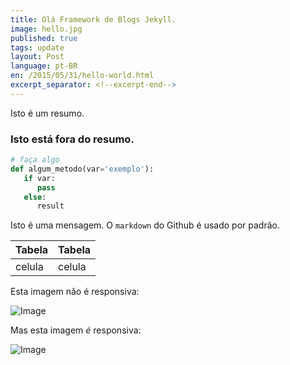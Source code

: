 ```yaml
---
title: Olá Framework de Blogs Jekyll.
image: hello.jpg
published: true
tags: update
layout: Post
language: pt-BR
en: /2015/05/31/hello-world.html
excerpt_separator: <!--excerpt-end-->
---
```


Isto é um resumo.
<!--excerpt-end--> 

### Isto está fora do resumo.

``` python
# faça algo
def algum_metodo(var='exemplo'):
   if var:
      pass
   else:
      result
```

Isto é uma mensagem. O `markdown` do Github é usado por padrão. 

| Tabela | Tabela |
| ------ | ------ |
| celula | celula |

Esta imagem não é responsiva:

![Image](http://rafael.picanco.nom.br/media/fpe/fpe.jpeg)

Mas esta imagem *é* responsiva:
<p><img class="img-responsive center-block" src="http://rafael.picanco.nom.br/media/eep/apparatus.jpg" alt="Image" /></p>